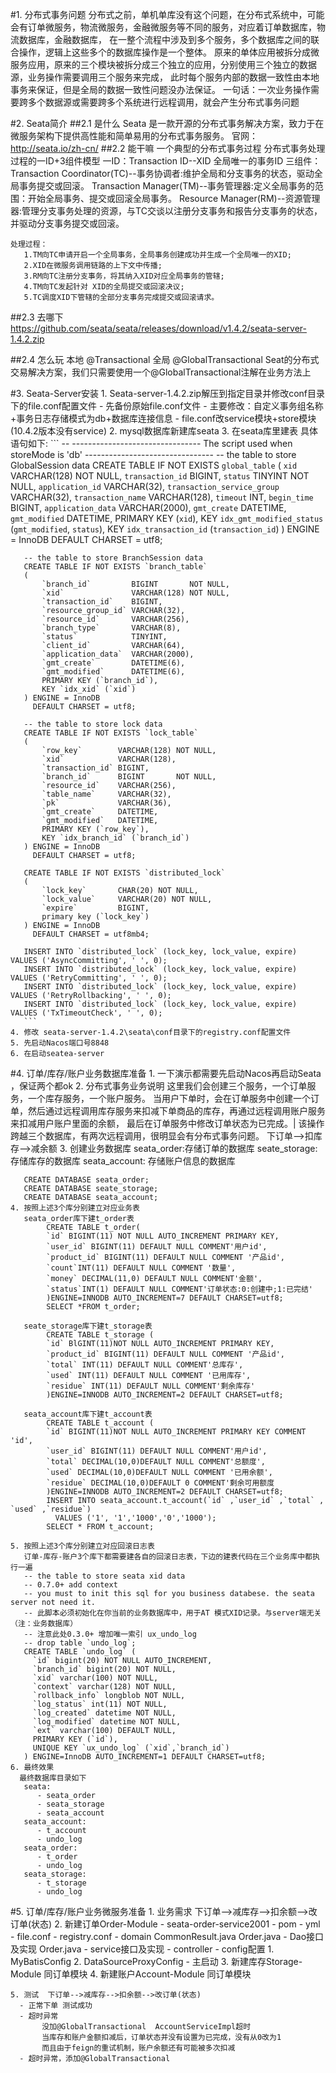 #1. 分布式事务问题
    分布式之前，单机单库没有这个问题，在分布式系统中，可能会有订单微服务，物流微服务，金融微服务等不同的服务，对应着订单数据库，物流数据库，金融数据库，
    在一整个流程中涉及到多个服务，多个数据库之间的联合操作，逻辑上这些多个的数据库操作是一个整体。 
    原来的单体应用被拆分成微服务应用，原来的三个模块被拆分成三个独立的应用，分别使用三个独立的数据源，业务操作需要调用三个服务来完成，
    此时每个服务内部的数据一致性由本地事务来保证，但是全局的数据一致性问题没办法保证。
   一句话：一次业务操作需要跨多个数据源或需要跨多个系统进行远程调用，就会产生分布式事务问题
   
#2. Seata简介
 ##2.1 是什么
    Seata 是一款开源的分布式事务解决方案，致力于在微服务架构下提供高性能和简单易用的分布式事务服务。
    官网：http://seata.io/zh-cn/
 ##2.2 能干嘛
    一个典型的分布式事务过程
       分布式事务处理过程的一ID+3组件模型
       一ID：Transaction ID--XID 全局唯一的事务ID
       三组件：
            Transaction Coordinator(TC)--事务协调者:维护全局和分支事务的状态，驱动全局事务提交或回滚。
            Transaction Manager(TM)--事务管理器:定义全局事务的范围：开始全局事务、提交或回滚全局事务。
            Resource Manager(RM)--资源管理器:管理分支事务处理的资源，与TC交谈以注册分支事务和报告分支事务的状态，并驱动分支事务提交或回滚。
    
    处理过程：
       1.TM向TC申请开启一个全局事务，全局事务创建成功并生成一个全局唯一的XID;
       2.XID在微服务调用链路的上下文中传播;
       3.RM向TC注册分支事务，将其纳入XID对应全局事务的管辖;
       4.TM向TC发起针对 XID的全局提交或回滚决议;
       5.TC调度XID下管辖的全部分支事务完成提交或回滚请求。

 ##2.3 去哪下
    https://github.com/seata/seata/releases/download/v1.4.2/seata-server-1.4.2.zip
 
 ##2.4 怎么玩
    本地 @Transactional
    全局 @GlobalTransactional  Seat的分布式交易解决方案，我们只需要使用一个@GlobalTransactional注解在业务方法上
    

#3. Seata-Server安装
    1. Seata-server-1.4.2.zip解压到指定目录并修改conf目录下的file.conf配置文件
       - 先备份原始file.conf文件
       - 主要修改：自定义事务组名称+事务日志存储模式为db+数据库连接信息
       - file.conf改service模块+store模块(10.4.2版本没有service)
    2. mysql数据库新建库seata
    3. 在seata库里建表
       具体语句如下:
       ```
       -- -------------------------------- The script used when storeMode is 'db' --------------------------------
       -- the table to store GlobalSession data
       CREATE TABLE IF NOT EXISTS `global_table`
       (
           `xid`                       VARCHAR(128) NOT NULL,
           `transaction_id`            BIGINT,
           `status`                    TINYINT      NOT NULL,
           `application_id`            VARCHAR(32),
           `transaction_service_group` VARCHAR(32),
           `transaction_name`          VARCHAR(128),
           `timeout`                   INT,
           `begin_time`                BIGINT,
           `application_data`          VARCHAR(2000),
           `gmt_create`                DATETIME,
           `gmt_modified`              DATETIME,
           PRIMARY KEY (`xid`),
           KEY `idx_gmt_modified_status` (`gmt_modified`, `status`),
           KEY `idx_transaction_id` (`transaction_id`)
       ) ENGINE = InnoDB
         DEFAULT CHARSET = utf8;
       
       -- the table to store BranchSession data
       CREATE TABLE IF NOT EXISTS `branch_table`
       (
           `branch_id`         BIGINT       NOT NULL,
           `xid`               VARCHAR(128) NOT NULL,
           `transaction_id`    BIGINT,
           `resource_group_id` VARCHAR(32),
           `resource_id`       VARCHAR(256),
           `branch_type`       VARCHAR(8),
           `status`            TINYINT,
           `client_id`         VARCHAR(64),
           `application_data`  VARCHAR(2000),
           `gmt_create`        DATETIME(6),
           `gmt_modified`      DATETIME(6),
           PRIMARY KEY (`branch_id`),
           KEY `idx_xid` (`xid`)
       ) ENGINE = InnoDB
         DEFAULT CHARSET = utf8;
       
       -- the table to store lock data
       CREATE TABLE IF NOT EXISTS `lock_table`
       (
           `row_key`        VARCHAR(128) NOT NULL,
           `xid`            VARCHAR(128),
           `transaction_id` BIGINT,
           `branch_id`      BIGINT       NOT NULL,
           `resource_id`    VARCHAR(256),
           `table_name`     VARCHAR(32),
           `pk`             VARCHAR(36),
           `gmt_create`     DATETIME,
           `gmt_modified`   DATETIME,
           PRIMARY KEY (`row_key`),
           KEY `idx_branch_id` (`branch_id`)
       ) ENGINE = InnoDB
         DEFAULT CHARSET = utf8;
       
       CREATE TABLE IF NOT EXISTS `distributed_lock`
       (
           `lock_key`       CHAR(20) NOT NULL,
           `lock_value`     VARCHAR(20) NOT NULL,
           `expire`         BIGINT,
           primary key (`lock_key`)
       ) ENGINE = InnoDB
         DEFAULT CHARSET = utf8mb4;
       
       INSERT INTO `distributed_lock` (lock_key, lock_value, expire) VALUES ('AsyncCommitting', ' ', 0);
       INSERT INTO `distributed_lock` (lock_key, lock_value, expire) VALUES ('RetryCommitting', ' ', 0);
       INSERT INTO `distributed_lock` (lock_key, lock_value, expire) VALUES ('RetryRollbacking', ' ', 0);
       INSERT INTO `distributed_lock` (lock_key, lock_value, expire) VALUES ('TxTimeoutCheck', ' ', 0);
       ```
    4. 修改 seata-server-1.4.2\seata\conf目录下的registry.conf配置文件
    5. 先启动Nacos端口号8848
    6. 在启动seatea-server
    
    
    
#4. 订单/库存/账户业务数据库准备
    1. 一下演示都需要先启动Nacos再启动Seata ，保证两个都ok
    2. 分布式事务业务说明
       这里我们会创建三个服务，一个订单服务，一个库存服务，一个账户服务。
       当用户下单时，会在订单服务中创建一个订单，然后通过远程调用库存服务来扣减下单商品的库存，再通过远程调用账户服务来扣减用户账户里面的余额，
       最后在订单服务中修改订单状态为已完成。|
       该操作跨越三个数据库，有两次远程调用，很明显会有分布式事务问题。
       下订单-->扣库存-->减余额
    3. 创建业务数据库
       seata_order:存储订单的数据库
       seate_storage: 存储库存的数据库
       seata_account: 存储账户信息的数据库
       
       CREATE DATABASE seata_order;
       CREATE DATABASE seate_storage;
       CREATE DATABASE seata_account;
    4. 按照上述3个库分别建立对应业务表
       seata_order库下建t_order表
            CREATE TABLE t_order(
            `id` BIGINT(11) NOT NULL AUTO_INCREMENT PRIMARY KEY,
            `user_id` BIGINT(11) DEFAULT NULL COMMENT'用户id',
            `product_id` BIGINT(11) DEFAULT NULL COMMENT '产品id',
            `count`INT(11) DEFAULT NULL COMMENT '数量',
            `money` DECIMAL(11,0) DEFAULT NULL COMMENT'金额',
            `status`INT(1) DEFAULT NULL COMMENT'订单状态:0:创建中;1:已完结'
            )ENGINE=INNODB AUTO_INCREMENT=7 DEFAULT CHARSET=utf8;
            SELECT *FROM t_order;

       seate_storage库下建t_storage表
            CREATE TABLE t_storage (
            `id` BlGINT(11)NOT NULL AUTO_INCREMENT PRIMARY KEY,
            `product_id` BIGINT(11) DEFAULT NULL COMMENT '产品id',
            `total` INT(11) DEFAULT NULL COMMENT'总库存',
            `used` INT(11) DEFAULT NULL COMMENT '已用库存',
            `residue` INT(11) DEFAULT NULL COMMENT'剩余库存'
            )ENGINE=INNODB AUTO_INCREMENT=2 DEFAULT CHARSET=utf8;

       seata_account库下建t_account表
            CREATE TABLE t_account (
            `id` BIGINT(11)NOT NULL AUTO_INCREMENT PRIMARY KEY COMMENT 'id',
            `user_id` BIGINT(11) DEFAULT NULL COMMENT'用户id',
            `total` DECIMAL(10,0)DEFAULT NULL COMMENT'总额度',
            `used` DECIMAL(10,0)DEFAULT NULL COMMENT '已用余额',
            `residue` DECIMAL(10,0)DEFAULT 0 COMMENT'剩余可用额度
            )ENGINE=INNODB AUTO_INCREMENT=2 DEFAULT CHARSET=utf8;
            INSERT INTO seata_account.t_account(`id` ,`user_id` ,`total` , `used` ,`residue`)
              VALUES ('1', '1','1000','0','1000');
            SELECT * FROM t_account;

    5. 按照上述3个库分别建立对应回滚日志表
       订单-库存-账户3个库下都需要建各自的回滚日志表，下边的建表代码在三个业务库中都执行一遍
       -- the table to store seata xid data
       -- 0.7.0+ add context
       -- you must to init this sql for you business databese. the seata server not need it.
       -- 此脚本必须初始化在你当前的业务数据库中，用于AT 模式XID记录。与server端无关（注：业务数据库）
       -- 注意此处0.3.0+ 增加唯一索引 ux_undo_log
       -- drop table `undo_log`;
       CREATE TABLE `undo_log` (
         `id` bigint(20) NOT NULL AUTO_INCREMENT,
         `branch_id` bigint(20) NOT NULL,
         `xid` varchar(100) NOT NULL,
         `context` varchar(128) NOT NULL,
         `rollback_info` longblob NOT NULL,
         `log_status` int(11) NOT NULL,
         `log_created` datetime NOT NULL,
         `log_modified` datetime NOT NULL,
         `ext` varchar(100) DEFAULT NULL,
         PRIMARY KEY (`id`),
         UNIQUE KEY `ux_undo_log` (`xid`,`branch_id`)
       ) ENGINE=InnoDB AUTO_INCREMENT=1 DEFAULT CHARSET=utf8;
    6. 最终效果
      最终数据库目录如下
       seata:
          - seata_order
          - seata_storage
          - seata_account
       seata_account:
          - t_account
          - undo_log
       seata_order:
          - t_order
          - undo_log
       seata_storage:
          - t_storage
          - undo_log
          
          
#5. 订单/库存/账户业务微服务准备
    1. 业务需求
       下订单-->减库存-->扣余额-->改订单(状态)
    2. 新建订单Order-Module
       - seata-order-service2001
       - pom
       - yml
       - file.conf
       - registry.conf
       - domain
          CommonResult.java
          Order.java
       - Dao接口及实现
          Order.java
       - service接口及实现
       - controller
       - config配置
          1. MyBatisConfig
          2. DataSourceProxyConfig
       - 主启动
    3. 新建库存Storage-Module
       同订单模块
    4. 新建账户Account-Module
       同订单模块
    
    5. 测试  下订单-->减库存-->扣余额-->改订单(状态)
      - 正常下单 测试成功
      - 超时异常 
           没加@GlobalTransactional  AccountServiceImpl超时
           当库存和账户金额扣减后，订单状态并没有设置为已完成，没有从0改为1
           而且由于feign的重试机制，账户余额还有可能被多次扣减
      - 超时异常，添加@GlobalTransactional     